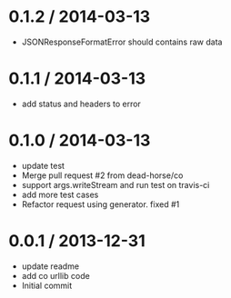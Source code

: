 
0.1.2 / 2014-03-13 
==================

  * JSONResponseFormatError should contains raw data

0.1.1 / 2014-03-13 
==================

  * add status and headers to error

0.1.0 / 2014-03-13
==================

  * update test
  * Merge pull request #2 from dead-horse/co
  * support args.writeStream and run test on travis-ci
  * add more test cases
  * Refactor request using generator. fixed #1

0.0.1 / 2013-12-31
==================

  * update readme
  * add co urllib code
  * Initial commit
